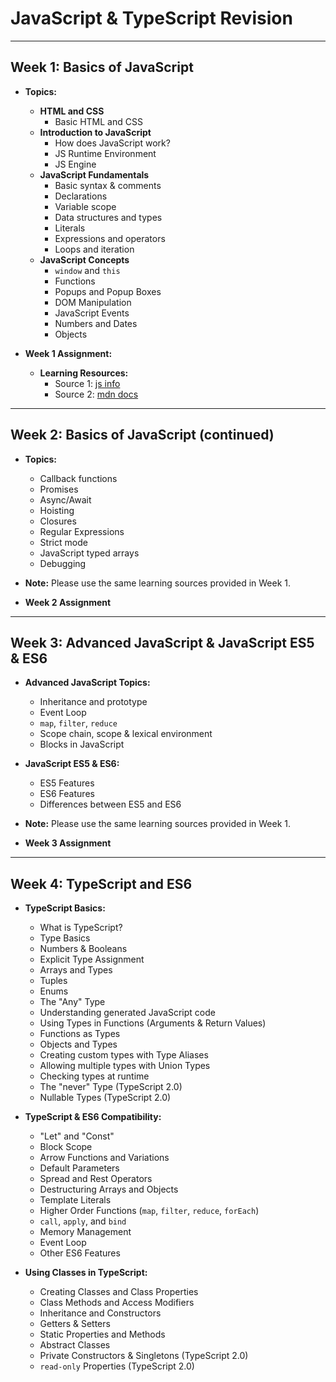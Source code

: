 # JavaScript & TypeScript Revision

---

## Week 1: Basics of JavaScript

- **Topics:**
  - **HTML and CSS**
    - Basic HTML and CSS
  - **Introduction to JavaScript**
    - How does JavaScript work?
    - JS Runtime Environment
    - JS Engine
  - **JavaScript Fundamentals**
    - Basic syntax & comments
    - Declarations
    - Variable scope
    - Data structures and types
    - Literals
    - Expressions and operators
    - Loops and iteration
  - **JavaScript Concepts**
    - `window` and `this`
    - Functions
    - Popups and Popup Boxes
    - DOM Manipulation
    - JavaScript Events
    - Numbers and Dates
    - Objects

- **Week 1 Assignment:**
  - **Learning Resources:**  
    - Source 1: [js info](https://javascript.info/)
    - Source 2: [mdn docs](https://developer.mozilla.org/en-US/docs/Web/JavaScript/Guide)

---

## Week 2: Basics of JavaScript (continued)

- **Topics:**
  - Callback functions
  - Promises
  - Async/Await
  - Hoisting
  - Closures
  - Regular Expressions
  - Strict mode
  - JavaScript typed arrays
  - Debugging

- **Note:** Please use the same learning sources provided in Week 1.

- **Week 2 Assignment**

---

## Week 3: Advanced JavaScript & JavaScript ES5 & ES6

- **Advanced JavaScript Topics:**
  - Inheritance and prototype
  - Event Loop
  - `map`, `filter`, `reduce`
  - Scope chain, scope & lexical environment
  - Blocks in JavaScript

- **JavaScript ES5 & ES6:**
  - ES5 Features
  - ES6 Features
  - Differences between ES5 and ES6

- **Note:** Please use the same learning sources provided in Week 1.

- **Week 3 Assignment**

---

## Week 4: TypeScript and ES6

- **TypeScript Basics:**
  - What is TypeScript?
  - Type Basics
  - Numbers & Booleans
  - Explicit Type Assignment
  - Arrays and Types
  - Tuples
  - Enums
  - The "Any" Type
  - Understanding generated JavaScript code
  - Using Types in Functions (Arguments & Return Values)
  - Functions as Types
  - Objects and Types
  - Creating custom types with Type Aliases
  - Allowing multiple types with Union Types
  - Checking types at runtime
  - The "never" Type (TypeScript 2.0)
  - Nullable Types (TypeScript 2.0)

- **TypeScript & ES6 Compatibility:**
  - "Let" and "Const"
  - Block Scope
  - Arrow Functions and Variations
  - Default Parameters
  - Spread and Rest Operators
  - Destructuring Arrays and Objects
  - Template Literals
  - Higher Order Functions (`map`, `filter`, `reduce`, `forEach`)
  - `call`, `apply`, and `bind`
  - Memory Management
  - Event Loop
  - Other ES6 Features

- **Using Classes in TypeScript:**
  - Creating Classes and Class Properties
  - Class Methods and Access Modifiers
  - Inheritance and Constructors
  - Getters & Setters
  - Static Properties and Methods
  - Abstract Classes
  - Private Constructors & Singletons (TypeScript 2.0)
  - `read-only` Properties (TypeScript 2.0)
